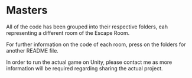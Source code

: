 # Masters

All of the code has been grouped into their respective folders, eah representing a different room of the Escape Room. 

For further information on the code of each room, press on the folders for another README file.

In order to run the actual game on Unity, please contact me as more information will be required regarding sharing the actual project.
